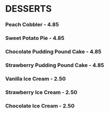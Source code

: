 # DESSERTS

### Peach Cobbler - 4.85
### Sweet Potato Pie - 4.85
### Chocolate Pudding Pound Cake - 4.85
### Strawberry Pudding Pound Cake - 4.85
### Vanilla Ice Cream - 2.50
### Strawberry Ice Cream - 2.50
### Chocolate Ice Cream - 2.50

<Available/>
